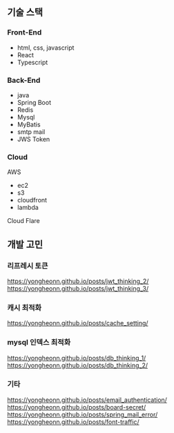 ## 기술 스택

### Front-End

- html, css, javascript
- React
- Typescript


### Back-End

- java
- Spring Boot
- Redis
- Mysql
- MyBatis
- smtp mail
- JWS Token


### Cloud

AWS
- ec2
- s3
- cloudfront
- lambda

Cloud Flare

## 개발 고민

### 리프레시 토큰

https://yongheonn.github.io/posts/jwt_thinking_2/  
https://yongheonn.github.io/posts/jwt_thinking_3/  

### 캐시 최적화

https://yongheonn.github.io/posts/cache_setting/  

### mysql 인덱스 최적화

https://yongheonn.github.io/posts/db_thinking_1/  
https://yongheonn.github.io/posts/db_thinking_2/  

### 기타

https://yongheonn.github.io/posts/email_authentication/  
https://yongheonn.github.io/posts/board-secret/  
https://yongheonn.github.io/posts/spring_mail_error/  
https://yongheonn.github.io/posts/font-traffic/  
 
